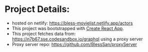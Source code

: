 # Project Details:
* hosted on netlify: https://bless-movielist.netlify.app/actors
* This project was bootstrapped with [Create React App](https://github.com/facebook/create-react-app).
* This project fetches data from: https://n7b67.sse.codesandbox.io/graphql using a proxy server
* Proxy server repo: https://github.com/BlessSan/proxyServer
